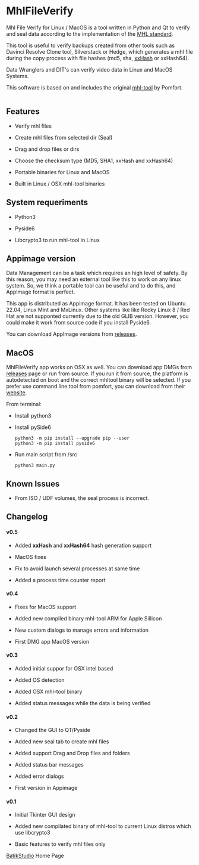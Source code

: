 # MhlFileVerify

Mhl File Verify for Linux / MacOS is a tool written in Python and Qt to verify and seal data according to the implementation of the [MHL standard](https://mediahashlist.org/).

This tool is useful to verify backups created from other tools such as Davinci Resolve Clone tool, Silverstack or Hedge, which generates a mhl file during the copy process with file hashes (md5, sha, [xxHash](https://github.com/Cyan4973/xxHash) or xxHash64).

Data Wranglers and DIT's can verify video data in Linux and MacOS Systems.

This software is based on and includes the original [mhl-tool](https://github.com/pomfort/mhl-tool) by Pomfort.

<img src="https://batikstudio.com/mhlfileverify/screenshot.png" title="" alt="" data-align="center">

## Features

- Verify mhl files

- Create mhl files from selected dir (Seal)

- Drag and drop files or dirs

- Choose the checksum type (MD5, SHA1, xxHash and xxHash64)

- Portable binaries for Linux and MacOS

- Built in Linux / OSX mhl-tool binaries

## System requeriments

- Python3

- Pyside6

- Libcrypto3 to run mhl-tool in Linux

## Appimage version

Data Management can be a task which requires an high level of safety. By this reason, you may need an external tool like this to work on any linux system. So, we think a portable tool can be useful and to do this, and AppImage format is perfect.

This app is distributed as Appimage format. It has been tested on Ubuntu 22.04, Linux Mint and MxLinux. Other systems like like Rocky Linux 8 / Red Hat are not supponted currently due to the old GLIB version. However, you could make it work from source code if you install Pyside6.

You can download AppImage versions from [releases](https://github.com/batikstudio/MhlFileVerify/releases).

## MacOS

MhlFileVerify app works on OSX as well. You can download app DMGs from [releases](https://github.com/batikstudio/MhlFileVerify/releases) page or run from source. If you run it from source, the platform is autodetected on boot and the correct mhltool binary will be selected. If you prefer use command line tool from pomfort, you can download from their [website](https://pomfort.com/downloads/).

From terminal:

- Install python3

- Install pySide6
  
  ```
  python3 -m pip install --upgrade pip --user
  python3 -m pip install pyside6
  ```

- Run main script from /src
  
  `python3 main.py`

## Known Issues

- From ISO / UDF volumes, the seal process is incorrect.

## Changelog

#### v0.5

- Added **xxHash** and **xxHash64** hash generation support

- MacOS fixes

- Fix to avoid launch several processes at same time

- Added a process time counter report

#### v0.4

- Fixes for MacOS support

- Added new compiled binary mhl-tool ARM for Apple Sillicon

- New custom dialogs to manage errors and information

- First DMG app MacOS version

#### v0.3

- Added initial suppor for OSX intel based

- Added OS detection

- Added OSX mhl-tool binary

- Added status messages while the data is being verified

#### v0.2

- Changed the GUI to QT/Pyside

- Added new seal tab to create mhl files

- Added support Drag and Drop files and folders

- Added status bar messages

- Added error dialogs

- First version in Appimage

#### v0.1

- Initial Tkinter GUI design

- Added new compilated binary of mhl-tool to current Linux distros which use libcrypto3

- Basic features to verify mhl files only

[BatikStudio](https://batikstudio.com) Home Page
